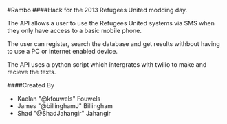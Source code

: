 #Rambo
####Hack for the 2013 Refugees United modding day.

The API allows a user to use the Refugees United systems via SMS when they only have access to a basic mobile phone. 

The user can register, search the database and get results withbout having to use a PC or internet enabled device.

The API uses a python script which intergrates with twilio to make and recieve the texts.

####Created By
 - Kaelan "@kfouwels" Fouwels
 - James "@billinghamJ" Billingham
 - Shad "@ShadJahangir" Jahangir

